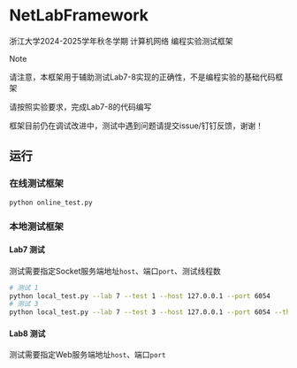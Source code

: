 # NetLabFramework

浙江大学2024-2025学年秋冬学期 计算机网络 编程实验测试框架

> [!NOTE]
> 
> 请注意，本框架用于辅助测试Lab7-8实现的正确性，不是编程实验的基础代码框架
> 
> 请按照实验要求，完成Lab7-8的代码编写

框架目前仍在调试改进中，测试中遇到问题请提交issue/钉钉反馈，谢谢！

## 运行

### 在线测试框架

```bash
python online_test.py
```

### 本地测试框架

#### Lab7 测试
    
  测试需要指定Socket服务端地址`host`、端口`port`、测试线程数

  ```bash
  # 测试 1
  python local_test.py --lab 7 --test 1 --host 127.0.0.1 --port 6054
  # 测试 3
  python local_test.py --lab 7 --test 3 --host 127.0.0.1 --port 6054 --threads 20
  ```

#### Lab8 测试
    
  测试需要指定Web服务端地址`host`、端口`port`